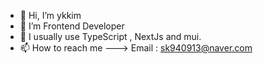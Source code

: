 - 👋 Hi, I’m ykkim
- 👀 I’m Frontend Developer
- 🌱 I usually use TypeScript , NextJs and mui.
- 📫 How to reach me ---> Email : <sk940913@naver.com>

<!---
yjkim13/yjkim13 is a ✨ special ✨ repository because its `README.md` (this file) appears on your GitHub profile.
You can click the Preview link to take a look at your changes.
--->
